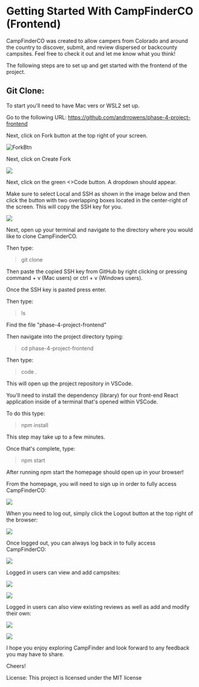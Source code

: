 # Getting Started With CampFinderCO (Frontend)

CampFinderCO was created to allow campers from Colorado and around the country to discover, submit, and review dispersed or backcounty campsites. Feel free to check it out and let me know what you think!

The following steps are to set up and get started with the frontend of the project.

## Git Clone:

To start you'll need to have Mac vers or WSL2 set up.

Go to the following URL: https://github.com/andrrowens/phase-4-project-frontend

Next, click on Fork button at the top right of your screen.

![ForkBtn](https://www.earthdatascience.org/images/earth-analytics/git-version-control/githubguides-bootcamp-fork.png)

Next, click on Create Fork

![](https://github.com/jccaropino7786/legendary-phase1-project/blob/main/images%20and%20gifs/create%20fork.PNG?raw=true)

Next, click on the green <>Code button. A dropdown should appear. 

Make sure to select Local and SSH as shown in the image below and then click the button with two overlapping boxes located in the center-right of the screen. This will copy the SSH key for you.

![](https://i.imgur.com/EH3a3m8.png)

Next, open up your terminal and navigate to the directory where you would like to clone CampFinderCO.

Then type: 

> git clone

Then paste the copied SSH key from GitHub by right clicking or pressing command + v (Mac users) or ctrl + v (Windows users).

Once the SSH key is pasted press enter.

Then type:

> ls

Find the file "phase-4-project-frontend"

Then navigate into the project directory typing:

> cd phase-4-project-frontend


Then type:

> code .

This will open up the project repository in VSCode.


You'll need to install the dependency (library) for our front-end React application inside of a terminal that's opened within VSCode.

To do this type:

 > npm install

 This step may take up to a few minutes.

 Once that's complete, type:

 > npm start

After running npm start the homepage should open up in your browser!

From the homepage, you will need to sign up in order to fully access CampFinderCO:

![](https://i.imgur.com/f8hemUO.png)

When you need to log out, simply click the Logout button at the top right of the browser:

![](https://i.imgur.com/avkIhvx.png)

Once logged out, you can always log back in to fully access CampFinderCO:

![](https://i.imgur.com/eOFRln9.png)

Logged in users can view and add campsites:

![](https://i.imgur.com/wQszowV.png)

![](https://i.imgur.com/wp5Gc4E.png)

Logged in users can also view existing reviews as well as add and modify their own:

![](https://i.imgur.com/KUdFXBV.png)

![](https://i.imgur.com/YAEM5JT.png)

I hope you enjoy exploring CampFinder and look forward to any feedback you may have to share.

Cheers!

License: This project is licensed under the MIT license